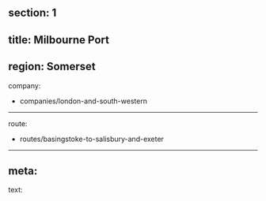 ﻿section: 1
----
title: Milbourne Port
----
region: Somerset
----
company:
- companies/london-and-south-western
----
route:
- routes/basingstoke-to-salisbury-and-exeter
----
meta:
----
text: